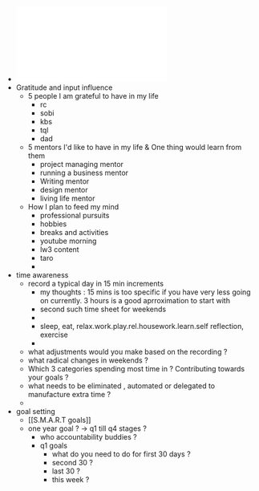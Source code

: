- ![Focus-Workbook.pdf](../assets/Focus-Workbook_1650353112618_0.pdf)
- Gratitude and input influence
	- 5 people I am grateful to have in my life
		- rc
		- sobi
		- kbs
		- tql
		- dad
	- 5 mentors I'd like to have in my life & One thing would learn from them
		- project managing mentor
		- running a business mentor
		- Writing mentor
		- design mentor
		- living life mentor
	- How I plan to feed my mind
		- professional pursuits
		- hobbies
		- breaks and activities
		- youtube morning
		- lw3 content
		- taro
		-
- time awareness
	- record a typical day in 15 min  increments
		- my thoughts : 15 mins is too specific if you have very less going on currently. 3 hours is a good aprroximation to start with
		- second such time sheet for weekends
		-
		- sleep, eat, relax.work.play.rel.housework.learn.self reflection, exercise
		-
	- what adjustments would you make based on the recording ?
	- what radical changes in weekends ?
	- Which 3 categories spending most time in ? Contributing towards your goals ?
	- what needs to be eliminated , automated or delegated to manufacture extra time ?
	-
- goal setting
	- [[S.M.A.R.T goals]]
	- one year goal ? -> q1 till q4 stages ?
		- who accountability buddies ?
		- q1 goals
			- what do you need to do for first 30 days ?
			- second 30 ?
			- last 30 ?
			- this week ?